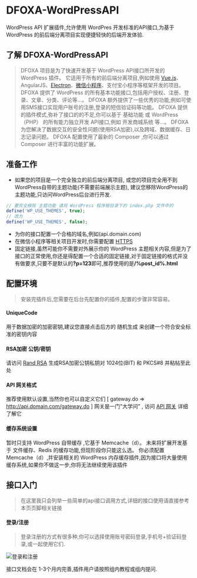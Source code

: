 # DFOXA-WordPressAPI
WordPress API 扩展插件,允许使用 WordPres 开发标准的API接口,为基于 WordPress 的前后端分离项目实现便捷轻快的后端开发体验.

## 了解 DFOXA-WordPressAPI


>DFOXA 项目是为了快速开发基于 WordPress API接口所开发的 WordPress 插件。
>它适用于所有的前后端分离项目,例如使用 [Vue.js](https://vuejs.org)、AngularJS、[Electron](http://electron.atom.io)、[微信小程序](https://mp.weixin.qq.com/debug/wxadoc/introduction/)、支付宝小程序等框架开发的项目。
>DFOXA 提供了 WordPress 的所有基本功能接口,包括用户授权、注册、登录、文章、分类、评论等...。
>DFOXA 额外提供了一些优秀的功能,例如可使用SMS接口实现用户账号的注册,登录的短信验证码等功能。
>DFOXA 提供的插件模式,弥补了接口的的不足,你可以基于 基础功能 或 WordPress（PHP） 的所有能力独立开发 API接口,例如 开发商城系统 等...。
>DFOXA 为您解决了数据交互的安全性问题(使用RSA加密),以及跨域、数据缓存、日志记录问题。
>DFOXA 配置使用了最新的 Composer ,你可以通过 Composer 进行丰富的功能扩展。

## 准备工作
* 如果您的项目是一个完全独立的前后端分离项目,
    或您的项目完全用不到WordPress自带的主题功能(不需要前端展示主题),
    建议您移除WordPress的主题功能,只访问WordPress后台进行开发.
 
 ```php
 // 要完全移除 主题功能 请将 WordPress 程序根目录下的 index.php 文件中的
 define('WP_USE_THEMES', true);
 // 改为
 define('WP_USE_THEMES', false);
 ```
* 为你的接口配置一个合格的域名,例如(api.domain.com)
* 在微信小程序等相关项目开发时,你需要配置 [HTTPS](https://www.vpser.net/build/letsencrypt-certbot.html)
* 固定链接,虽然可能你不需要对外展示你的 WordPress 主题相关内容,但是为了接口的正常使用,你还是得配置一个合适的固定链接,对于固定链接的格式并没有做要求,只要不是默认的<b>?p=123</b>即可,推荐使用的是<b>/%post_id%.html</b>


## 配置环境
> 安装完插件后,您需要在后台先配置你的插件,配置的步骤非常容易。

#### UniqueCode
用于数据加密的加密密钥,建议您直接点击后方的 随机生成 来创建一个符合安全标准的密钥内容
#### RSA加密 公钥/密钥
请访问 [Rand RSA](http://web.chacuo.net/netrsakeypair) 生成RSA加密公钥私钥对 1024位(BIT) 和 PKCS#8 并粘帖至此处
#### API 网关格式
推荐使用默认设置,当然你也可以自定义它们 [ gateway.do => http://api.domain.com/gateway.do ]
网关是一门"大学问" , 访问 [API 网关](https://github.com/hoythan/DFOXA-WordPressAPI/blob/master/md/api.md) 详细了解它
#### 缓存系统设置
暂时只支持 WordPress 自带缓存 ,它基于 Memcache（d）。
未来将扩展开发基于 文件缓存、Redis 的缓存功能,但现阶段你只能这么选。
你必须配置 Memcache（d）,并安装相关的 WordPress 内存缓存插件,因为接口将大量使用缓存系统,如果你不做这一步,你将无法继续使用该插件

## 接口入门

> 在这里我只会列举一些简单的api接口调用方式,详细的接口使用请直接参考本页页脚相关链接

#### 登录/注册
> 登录注册的方式有很多种,你可以选择使用账号密码登录,手机号+验证码登录,或一起使用它们.

![登录和注册](https://github.com/hoythan/DFOXA-WordPressAPI/blob/master/screenshots/admin_page_setting_account_login.png)


接口文档会在 1-3个月内完善,插件用户请按照组内教程或组内提问.